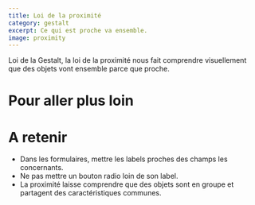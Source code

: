 ```yaml
---
title: Loi de la proximité
category: gestalt
excerpt: Ce qui est proche va ensemble.
image: proximity
---
```


Loi de la Gestalt, la loi de la proximité nous fait comprendre visuellement que des objets vont ensemble parce que proche.

# Pour aller plus loin

# A retenir

- Dans les formulaires, mettre les labels proches des champs les concernants.
- Ne pas mettre un bouton radio loin de son label.
- La proximité laisse comprendre que des objets sont en groupe et partagent des caractéristiques communes.
